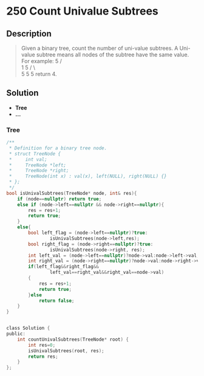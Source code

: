 # 250 Count Univalue Subtrees
## Description
>Given a binary tree, count the number of uni-value subtrees.
>A Uni-value subtree means all nodes of the subtree have the same value.
>For example:
>             5
>            / \
>           1   5
>          / \   \
>         5   5   5
> return 4.

## Solution
- **Tree**
- **...**

### Tree

```c
/**
 * Definition for a binary tree node.
 * struct TreeNode {
 *     int val;
 *     TreeNode *left;
 *     TreeNode *right;
 *     TreeNode(int x) : val(x), left(NULL), right(NULL) {}
 * };
 */
bool isUnivalSubtrees(TreeNode* node, int& res){
    if (node==nullptr) return true;
    else if (node->left==nullptr && node->right==nullptr){
        res = res+1;
        return true;
    }
    else{
        bool left_flag = (node->left==nullptr)?true:
      			isUnivalSubtrees(node->left,res);
        bool right_flag = (node->right==nullptr)?true:
      			isUnivalSubtrees(node->right, res);
        int left_val = (node->left==nullptr)?node->val:node->left->val;
        int right_val = (node->right==nullptr)?node->val:node->right->val;
        if(left_flag&&right_flag&&
           		left_val==right_val&&right_val==node->val)
        {
            res = res+1;
            return true;
        }else
            return false;
    }
}


class Solution {
public:
    int countUnivalSubtrees(TreeNode* root) {
        int res=0;
        isUnivalSubtrees(root, res);
        return res;
    }
};
```

